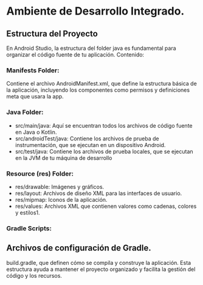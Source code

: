 # Ambiente de Desarrollo Integrado.

## Estructura del Proyecto

En Android Studio, la estructura del folder java es fundamental para organizar el código fuente de tu aplicación. Contenido:

### Manifests Folder:

Contiene el archivo AndroidManifest.xml, que define la estructura básica de la aplicación, incluyendo los componentes como permisos y definiciones meta que usara la app.

### Java Folder:

* src/main/java: Aquí se encuentran todos los archivos de código fuente en Java o Kotlin.
* src/androidTest/java: Contiene los archivos de prueba de instrumentación, que se ejecutan en un dispositivo Android.
* src/test/java: Contiene los archivos de prueba locales, que se ejecutan en la JVM de tu máquina de desarrollo

### Resource (res) Folder:

* res/drawable: Imágenes y gráficos.
* res/layout: Archivos de diseño XML para las interfaces de usuario.
* res/mipmap: Iconos de la aplicación.
* res/values: Archivos XML que contienen valores como cadenas, colores y estilos1.

### Gradle Scripts:

## Archivos de configuración de Gradle. 

build.gradle, que definen cómo se compila y construye la aplicación. Esta estructura ayuda a mantener el proyecto organizado y facilita la gestión del código y los recursos.
